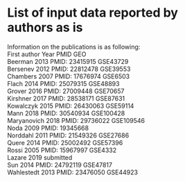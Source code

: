 # List of input data reported by authors as is <br>
Information on the publications is as following: <br>
First author	Year	PMID	GEO <br>
Beerman	2013	PMID: 23415915	GSE43729 <br>
Bersenev	2012	PMID: 22812478	GSE39553 <br>
Chambers	2007	PMID: 17676974	GSE6503 <br>
Flach	2014	PMID: 25079315	GSE48893 <br>
Grover	2016	PMID: 27009448	GSE70657 <br>
Kirshner	2017	PMID: 28538171	GSE87631 <br>
Kowalczyk	2015	PMID: 26430063	GSE59114 <br>
Mann	2018	PMID: 30540934	GSE100428 <br>
Maryanovich	2018	PMID: 29736022	GSE109546 <br>
Noda	2009	PMID: 19345668	<br>
Norddahl	2011	PMID: 21549326	GSE27686 <br>
Quere	2014	PMID: 25002492	GSE57396 <br>
Rossi	2005	PMID: 15967997	GSE4332 <br>
Lazare	2019	submitted	<br>
Sun	2014	PMID: 24792119	GSE47817 <br>
Wahlestedt	2013	PMID: 23476050	GSE44923
